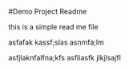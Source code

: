 #Demo Project Readme

this is a simple read me file

asfafak kassf;slas asnmfa;lm





asfjlaknfalfna;kfs
asfliasfk
jlkjlsajfl
